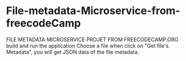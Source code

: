 # File-metadata-Microservice-from-freecodeCamp
FILE METADATA MICROSERVICE PROJET FROM FREECODECAMP.ORG
build and run the application
Choose a file when click on "Get file's Metadata", you will get JSON data of the file metadata.
